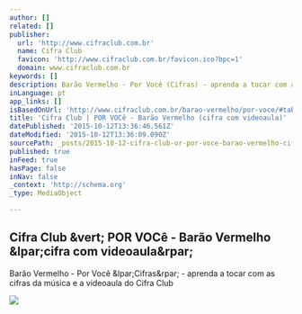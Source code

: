 ```yaml
---
author: []
related: []
publisher:
  url: 'http://www.cifraclub.com.br'
  name: Cifra Club
  favicon: 'http://www.cifraclub.com.br/favicon.ico?bpc=1'
  domain: www.cifraclub.com.br
keywords: []
description: Barão Vermelho - Por Você (Cifras) - aprenda a tocar com as cifras da música e a videoaula do Cifra Club
inLanguage: pt
app_links: []
isBasedOnUrl: 'http://www.cifraclub.com.br/barao-vermelho/por-voce/#tabs=false&font=10'
title: 'Cifra Club | POR VOCê - Barão Vermelho (cifra com videoaula)'
datePublished: '2015-10-12T13:36:46.561Z'
dateModified: '2015-10-12T13:36:09.090Z'
sourcePath: _posts/2015-10-12-cifra-club-or-por-voce-barao-vermelho-cifra-com-videoaula.md
published: true
inFeed: true
hasPage: false
inNav: false
_context: 'http://schema.org'
_type: MediaObject

---
```

<article style=""><h1>Cifra Club &amp;vert; POR VOCê - Barão Vermelho &amp;lpar;cifra com videoaula&amp;rpar;</h1><p>Barão Vermelho - Por Você &amp;lpar;Cifras&amp;rpar; - aprenda a tocar com as cifras da música e a videoaula do Cifra Club</p><img src="http://akamai.sscdn.co/uploadfile/letras/fotos/b/1/f/6/b1f69546db1240123715504eabde2bea.jpg" /></article>
